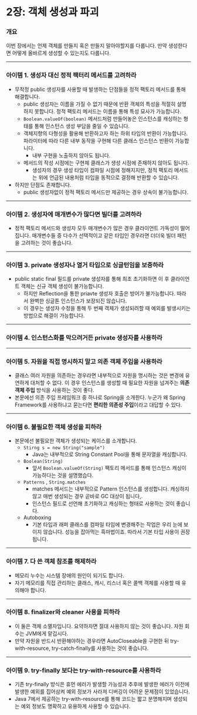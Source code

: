 # 2장: 객체 생성과 파괴

### 개요

이번 장에서는 언제 객체를 만들지 혹은 만들지 말아야할지를 다룹니다. 만약 생성한다면 어떻게 올바르게 생성할 수 있는지도 다룹니다.

---

### 아이템 1. 생성자 대신 정적 팩터리 메서드를 고려하라

- 무작정 public 생성자를 사용할 때 발생하는 단점들을 정적 팩토리 메서드를 통해 해결합니다.
    - public 생성자는 이름을 가질 수 없기 때문에 반환 객체의 특성을 적절히 설명하지 못합니다. 정적 팩토리 메서드는 이름을 통해 특성 묘사가 가능합니다.
    - `Boolean.valueOf(boolean)` 메서드처럼 만들어놓은 인스턴스를 캐싱하는 형태를 통해 인스턴스 생성 부담을 줄일 수 있습니다.
    - 객체지향의 다형성을 활용해 반환하고자 하는 하위 타입의 반환이 가능합니다. 파라미터에 따라 다른 내부 동작을 구현해 다른 클래스 인스턴스 반환이 가능합니다.
        - 내부 구현을 노출하지 않아도 됩니다.
    - 메서드의 작성 시점에는 구현체 클래스가 생성 시점에 존재하지 않아도 됩니다.
        - 생성자의 경우 생성 타입이 컴파일 시점에 정해지지만, 정적 팩토리 메서드는 위에 언급된 내용처럼 타입을 동적으로 결정해 반환할 수 있습니다.
- 하지만 단점도 존재합니다.
    - public 생성자없이 정적 팩토리 메서드만 제공하는 경우 상속이 불가능합니다.

---

### 아이템 2. 생성자에 매개변수가 많다면 빌더를 고려하라

- 정적 팩토리 메서드와 생성자 모두 매개변수가 많은 경우 클라이언트 가독성이 떨어집니다. 매개변수들 중 다수가 선택적이고 같은 타입인 경우라면 더더욱 빌더 패턴을 고려하는 것이 좋습니다.

---

### 아이템 3. private 생성자나 열거 타입으로 싱글턴임을 보증하라

- public static final 필드를 private 생성자를 통해 최초 초기화하면 이 후 클라이언트 객체는 신규 객체 생성이 불가능합니다.
    - 하지만 Reflection을 통한 priavte 생성자 호출은 방어가 불가능합니다. 따라서 완벽한 싱글톤 인스턴스가 보장되진 않습니다.
    - 이 경우는 생성자 수정을 통해 두 번째 객체가 생성되려할 때 예외를 발생시키는 방법으로 해결이 가능합니다.

---

### 아이템 4. 인스턴스화를 막으려거든 private 생성자를 사용하라

---

### 아이템 5. 자원을 직접 명시하지 말고 의존 객체 주입을 사용하라

- 클래스 여러 자원을 의존하는 경우라면 내부적으로 자원을 명시하는 것은 변경에 유연하게 대처할 수 없다. 이 경우 인스턴스를 생성할 때 필요한 자원을 넘겨주는 **의존 객체 주입** 방식을 사용하는 것이 좋다.
- 본문에선 의존 주입 프레임워크 중 하나로 Spring을 소개한다. 누군가 왜 Spring Framework를 사용하냐고 묻는다면 **편리한 의존성 주입**이라고 대답할 수 있다.

---

### 아이템 6. 불필요한 객체 생성을 피하라

- 본문에선 불필요한 객체가 생성되는 케이스를 소개합니다.
    - `Stirng s = new String("sample")`
        - Java는 내부적으로 String Constant Pool을 통해 문자열을 캐싱합니다.
    - `Boolean(String)`
        - 앞서 `Boolean.valueOf(String)` 팩토리 메서드를 통해 인스턴스 캐싱이 가능하다는 것을 설명했습다.
    - `Patterns` , `String.matches`
        - matches 메서드는 내부적으로 Pattern 인스턴스를 생성합니다. 캐싱하지 않고 매번 생성되는 경우 곧바로 GC 대상이 됩니다,.
        - 인스턴스 필드로 선언해 초기화하고 캐싱하는 형태로 사용하는 것이 좋습니다.
    - Autoboxing
        - 기본 타입과 래퍼 클래스를 컴파일 타임에 변경해주는 작업은 우리 눈에 보이지 않습니다. 성능을 잡아먹는 흑마법이죠. 따라서 기본 타입 사용이 권장됩니다.

---

### 아이템 7. 다 쓴 객체 참조를 해제하라

- 메모리 누수는 시스템 장애의 원인이 되기도 합니다.
- 자기 메모리를 직접 관리하는 클래스, 캐시, 리스너 혹은 콜백 객체를 사용할 때 유의해야 합니다.

---

### 아이템 8. finalizer와 cleaner 사용을 피하라

- 이 둘은 객체 소멸자입니다. 요약하자면 절대 사용하지 않는 것이 좋습니다. 자원 회수는 JVM에게 맡깁시다.
- 만약 자원을 반드시 반환해야하는 경우라면 AutoCloseable을 구현한 뒤 try-with-resource, try-catch-finally를 사용하는 것이 좋습니다.

---

### 아이템 9. try-finally 보다는 try-with-resource를 사용하라

- 기존 try-finally 방식은 휴먼 에러가 발생할 가능성과 추후에 발생한 에러가 이전에 발생한 예외를 집어삼켜 예외 정보가 사라져 디버깅이 어려운 문제점이 있었습니다.
- Java 7에서 제공하는 try-with-resource를 통해 코드는 짧고 분명해지며 생성되는 예외 정보도 명확하고 유용하게 사용할 수 있습니다.